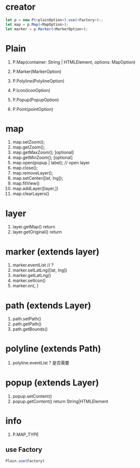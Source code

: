# creator
```javascript
let p = new P(<plainOption>).use(<Factory>);;
let map = p.Map(<MapOption>);
let marker = p.Marker(<MarkerOption>);
```

# Plain
1. P.Map(container: String | HTMLElement, options: MapOption)
2. P.Marker(MarkerOption)
3. P.Polyline(PolylineOption)

4. P.Icon(IconOption)
5. P.Popup(PopupOption)
6. P.Point(pointOption)

# map
1. map.setZoom();
2. map.getZoom();
3. map.getMaxZoom(); [optional]
3. map.getMinZoom(); [optional]
3. map.open(popup | label); // open layer
4. map.close();
5. map.removeLayer(<layers>);
6. map.setCenter([lat, lng]);
7. map.fitView(<points>)
8. map.addLayer([layer,])
9. map.clearLayers()

# layer
1. layer.getMap()                   return <Map>
2. layer.getOriginal()              return <OriginalLayer>

# marker (extends layer)
1. marker.eventList <Array> // ?
1. marker.setLatLng([lat, lng])
2. marker.getLatLng()
3. marker.setIcon(<Icon>)
4. marker.on(<eventName>, <callbackFunction>)

# path (extends Layer)
1. path.setPath(<points>)
2. path.getPath()
3. path.getBounds()

# polyline (extends Path)
1. polyline.eventList <Array> ? 是否需要


# popup (extends Layer)
1. popup.setContent(<PopupContent>)
2. popup.getContent()               return String|HTMLElement


# info
1. P.MAP_TYPE

## use Factory
```javascript
Plain.use(Factory)
```

